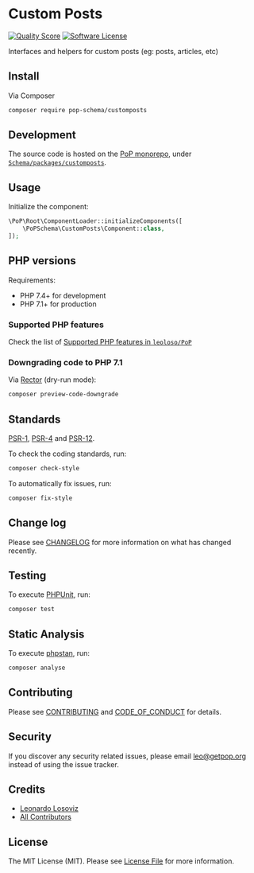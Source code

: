 # Custom Posts

<!-- [![Build Status][ico-travis]][link-travis] -->
[![Quality Score][ico-code-quality]][link-code-quality]
[![Software License][ico-license]](LICENSE.md)

<!--
[![Latest Version on Packagist][ico-version]][link-packagist]
[![Coverage Status][ico-scrutinizer]][link-scrutinizer]
[![Total Downloads][ico-downloads]][link-downloads]
-->

Interfaces and helpers for custom posts (eg: posts, articles, etc)

## Install

Via Composer

``` bash
composer require pop-schema/customposts
```

## Development

The source code is hosted on the [PoP monorepo](https://github.com/leoloso/PoP), under [`Schema/packages/customposts`](https://github.com/leoloso/PoP/tree/master/layers/Schema/packages/customposts).

## Usage

Initialize the component:

``` php
\PoP\Root\ComponentLoader::initializeComponents([
    \PoPSchema\CustomPosts\Component::class,
]);
```

## PHP versions

Requirements:

- PHP 7.4+ for development
- PHP 7.1+ for production

### Supported PHP features

Check the list of [Supported PHP features in `leoloso/PoP`](https://github.com/leoloso/PoP/#supported-php-features)

### Downgrading code to PHP 7.1

Via [Rector](https://github.com/rectorphp/rector) (dry-run mode):

```bash
composer preview-code-downgrade
```

## Standards

[PSR-1](https://www.php-fig.org/psr/psr-1), [PSR-4](https://www.php-fig.org/psr/psr-4) and [PSR-12](https://www.php-fig.org/psr/psr-12).

To check the coding standards, run:

``` bash
composer check-style
```

To automatically fix issues, run:

``` bash
composer fix-style
```

## Change log

Please see [CHANGELOG](CHANGELOG.md) for more information on what has changed recently.

## Testing

To execute [PHPUnit](https://phpunit.de/), run:

``` bash
composer test
```

## Static Analysis

To execute [phpstan](https://github.com/phpstan/phpstan), run:

``` bash
composer analyse
```

## Contributing

Please see [CONTRIBUTING](CONTRIBUTING.md) and [CODE_OF_CONDUCT](CODE_OF_CONDUCT.md) for details.

## Security

If you discover any security related issues, please email leo@getpop.org instead of using the issue tracker.

## Credits

- [Leonardo Losoviz][link-author]
- [All Contributors][link-contributors]

## License

The MIT License (MIT). Please see [License File](LICENSE.md) for more information.

[ico-version]: https://img.shields.io/packagist/v/pop-schema/customposts.svg?style=flat-square
[ico-license]: https://img.shields.io/badge/license-MIT-brightgreen.svg?style=flat-square
[ico-travis]: https://img.shields.io/travis/pop-schema/customposts/master.svg?style=flat-square
[ico-scrutinizer]: https://img.shields.io/scrutinizer/coverage/g/pop-schema/customposts.svg?style=flat-square
[ico-code-quality]: https://img.shields.io/scrutinizer/g/pop-schema/customposts.svg?style=flat-square
[ico-downloads]: https://img.shields.io/packagist/dt/pop-schema/customposts.svg?style=flat-square

[link-packagist]: https://packagist.org/packages/pop-schema/customposts
[link-travis]: https://travis-ci.org/pop-schema/customposts
[link-scrutinizer]: https://scrutinizer-ci.com/g/pop-schema/customposts/code-structure
[link-code-quality]: https://scrutinizer-ci.com/g/pop-schema/customposts
[link-downloads]: https://packagist.org/packages/pop-schema/customposts
[link-author]: https://github.com/leoloso
[link-contributors]: ../../../../../../contributors
